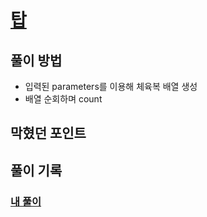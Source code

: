 # [탑](https://programmers.co.kr/learn/courses/30/lessons/42862)

## 풀이 방법
- 입력된 parameters를 이용해 체육복 배열 생성 
- 배열 순회하며 count
## 막혔던 포인트 


## 풀이 기록 
### [내 풀이](./index.js)
    
<!-- ### [다른 사람의 풀이를 참고한 수정 풀이](./bestSolution.js) -->

